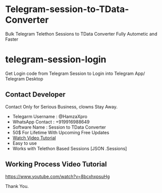 # Telegram-session-to-TData-Converter

Bulk Telegram Telethon Sessions to TData Converter Fully Autometic and Faster

# telegram-session-login
Get Login code from Telegram Session to Login into Telegram App/ Telegram Desktop

## Contact Developer 

Contact Only for Serious Business, clowns Stay Away.

- Telegarm Username : @HamzaXpro
- WhatsApp Contact : +919916988649
- Software Name : Session to TData Converter
- 50$ For Lifetime With Upcoming Free Updates
- [Watch Video Tutorial](https://www.youtube.com/watch?v=8bcxhxpsuHg)
- Easy to use 
- Works with Telethon Based Sessions [JSON .Sessions]


## Working Process Video Tutorial

https://www.youtube.com/watch?v=8bcxhxpsuHg

Thank You.

